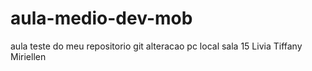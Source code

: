 # aula-medio-dev-mob
aula teste do meu repositorio git
alteracao pc local sala 15
Livia
Tiffany
Miriellen